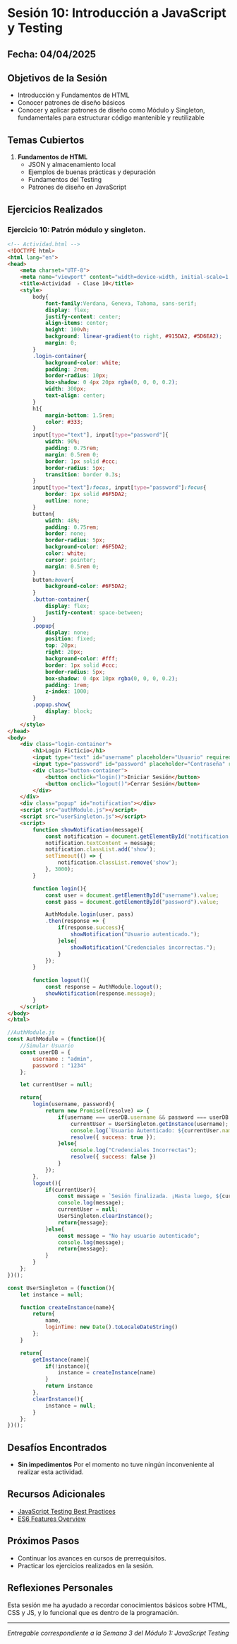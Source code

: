 # Sesión 10: Introducción a JavaScript y Testing

## Fecha: 04/04/2025

## Objetivos de la Sesión

- Introducción y Fundamentos de HTML
- Conocer patrones de diseño básicos
- Conocer y aplicar patrones de diseño como Módulo y Singleton, fundamentales para estructurar código mantenible y reutilizable 

## Temas Cubiertos

1. **Fundamentos de HTML**
   - JSON y almacenamiento local
   - Ejemplos de buenas prácticas y depuración 
   - Fundamentos del Testing
   - Patrones de diseño en JavaScript

## Ejercicios Realizados

### Ejercicio 10: Patrón módulo y singleton.

```html
<!-- Actividad.html -->
<!DOCTYPE html>
<html lang="en">
<head>
    <meta charset="UTF-8">
    <meta name="viewport" content="width=device-width, initial-scale=1.0">
    <title>Actividad  - Clase 10</title>
    <style>
        body{
            font-family:Verdana, Geneva, Tahoma, sans-serif;
            display: flex;
            justify-content: center;
            align-items: center;
            height: 100vh;
            background: linear-gradient(to right, #915DA2, #5D6EA2);
            margin: 0;
        }
        .login-container{
            background-color: white;
            padding: 2rem;
            border-radius: 10px;
            box-shadow: 0 4px 20px rgba(0, 0, 0, 0.2);
            width: 300px;
            text-align: center;
        }
        h1{
            margin-bottom: 1.5rem;
            color: #333;
        }
        input[type="text"], input[type="password"]{
            width: 90%;
            padding: 0.75rem;
            margin: 0.5rem 0;
            border: 1px solid #ccc;
            border-radius: 5px;
            transition: border 0.3s;
        }
        input[type="text"]:focus, input[type="password"]:focus{
            border: 1px solid #6F5DA2;
            outline: none;
        }
        button{
            width: 48%;
            padding: 0.75rem;
            border: none;
            border-radius: 5px;
            background-color: #6F5DA2;
            color: white;
            cursor: pointer;
            margin: 0.5rem 0;
        }
        button:hover{
            background-color: #6F5DA2;
        }
        .button-container{
            display: flex;
            justify-content: space-between;
        }
        .popup{
            display: none;
            position: fixed;
            top: 20px;
            right: 20px;
            background-color: #fff;
            border: 1px solid #ccc;
            border-radius: 5px;
            box-shadow: 0 4px 10px rgba(0, 0, 0, 0.2);
            padding: 1rem;
            z-index: 1000;
        }
        .popup.show{
            display: block;
        }
    </style>
</head>
<body>
    <div class="login-container">
        <h1>Login Ficticio</h1>
        <input type="text" id="username" placeholder="Usuario" required>
        <input type="password" id="password" placeholder="Contraseña" required>
        <div class="button-container">
            <button onclick="login()">Iniciar Sesión</button>
            <button onclick="logout()">Cerrar Sesión</button>
        </div>
    </div>
    <div class="popup" id="notification"></div>
    <script src="authModule.js"></script>
    <script src="userSingleton.js"></script>
    <script>
        function showNotification(message){
            const notification = document.getElementById('notification');
            notification.textContent = message;
            notification.classList.add('show');
            setTimeout(() => {
                notification.classList.remove('show');
            }, 3000);
        }

        function login(){
            const user = document.getElementById("username").value;
            const pass = document.getElementById("password").value;

            AuthModule.login(user, pass)
            .then(response => {
                if(response.success){
                    showNotification("Usuario autenticado.");
                }else{
                    showNotification("Credenciales incorrectas.");
                }
            });
        }
        
        function logout(){
            const response = AuthModule.logout();
            showNotification(response.message);
        }
    </script>
</body>
</html>
```

```js - AuthModule.js
//AuthModule.js
const AuthModule = (function(){
    //Simular Usuario
    const userDB = {
        username : "admin",
        password : "1234"
    };

    let currentUser = null;

    return{
        login(username, password){
            return new Promise((resolve) => {
                if(username === userDB.username && password === userDB.password){
                    currentUser = UserSingleton.getInstance(username);
                    console.log(`Usuario Autenticado: ${currentUser.name}`);
                    resolve({ success: true });
                }else{
                    console.log("Credenciales Incorrectas");
                    resolve({ success: false })
                }
            });
        },
        logout(){
            if(currentUser){
                const message = `Sesión finalizada. ¡Hasta luego, ${currentUser.name}!`;
                console.log(message);
                currentUser = null;
                UserSingleton.clearInstance();
                return{message};
            }else{
                const message = "No hay usuario autenticado";
                console.log(message);
                return{message};
            }
        }
    };
})();
```
```js - userSingleton.js
const UserSingleton = (function(){
    let instance = null;

    function createInstance(name){
        return{
            name,
            loginTime: new Date().toLocaleDateString()
        };
    }

    return{
        getInstance(name){
            if(!instance){
                instance = createInstance(name)
            }
            return instance
        },
        clearInstance(){
            instance = null;
        }
    };
})();
```

## Desafíos Encontrados

- **Sin impedimentos** Por el momento no tuve ningún inconveniente al realizar esta actividad.  

## Recursos Adicionales

- [JavaScript Testing Best Practices](https://github.com/goldbergyoni/javascript-testing-best-practices)
- [ES6 Features Overview](https://github.com/lukehoban/es6features)

## Próximos Pasos

- Continuar los avances en cursos de prerrequisitos. 
- Practicar los ejercicios realizados en la sesión.

## Reflexiones Personales

Esta sesión me ha ayudado a recordar conocimientos básicos sobre HTML, CSS y JS, y lo funcional que es dentro de la programación.

---

*Entregable correspondiente a la Semana 3 del Módulo 1: JavaScript Testing*